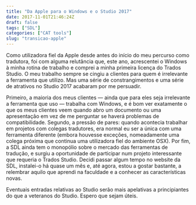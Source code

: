 ```yaml
---
title: "Da Apple para o Windows e o Studio 2017"
date: 2017-11-01T21:46:24Z
draft: false
tags: ["SDL"]
categories: ["CAT tools"]
slug: "transicao-apple"
---
```


Como utilizadora fiel da Apple desde antes do início do meu percurso como tradutora, foi com alguma relutância que, este ano, acrescentei o Windows à minha rotina de trabalho e comprei a minha primeira licença do Trados Studio. O meu trabalho sempre se cingiu a clientes para quem é irrelevante a ferramenta que utilizo. Mas uma série de constrangimentos e uma série de atrativos no Studio 2017 acabaram por me persuadir.

Primeiro, a maioria dos meus clientes — ainda que para eles seja irrelevante a ferramenta que uso — trabalha com Windows, e é bom ver exatamente o que os meus clientes veem quando abro um documento ou uma apresentação em vez de me perguntar se haverá problemas de compatibilidade. Segundo, a pressão de pares: quando acontecia trabalhar em projetos com colegas tradutores, era normal eu ser a única com uma ferramenta diferente (embora houvesse exceções, nomeadamente uma colega próxima que continua uma utilizadora fiel do ambiente OSX). Por fim, a SDL ainda tem o monopólio sobre o mercado das ferramentas de tradução, e surgiu a oportunidade de participar num projeto interessante que requeria o Trados Studio. Decidi passar algum tempo no website da SDL, instalei-o há quase um mês e, até agora, estou a gostar bastante, a relembrar aquilo que aprendi na faculdade e a conhecer as características novas.

Eventuais entradas relativas ao Studio serão mais apelativas a principiantes do que a veteranos do Studio. Espero que sejam úteis.